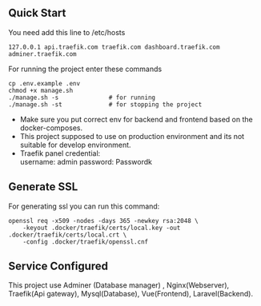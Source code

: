 ## Quick Start

You need add this line to /etc/hosts

```
127.0.0.1 api.traefik.com traefik.com dashboard.traefik.com adminer.traefik.com
```

For running the project enter these commands

```
cp .env.example .env
chmod +x manage.sh
./manage.sh -s              # for running
./manage.sh -st             # for stopping the project
```

- Make sure you put correct env for backend and frontend based on the docker-composes.
- This project supposed to use on production environment and its not suitable for develop environment.
- Traefik panel credential:  
  username: admin
  password: Passwordk

## Generate SSL

For generating ssl you can run this command:

```
openssl req -x509 -nodes -days 365 -newkey rsa:2048 \
    -keyout .docker/traefik/certs/local.key -out .docker/traefik/certs/local.crt \
    -config .docker/traefik/openssl.cnf
```

## Service Configured

This project use Adminer (Database manager) , Nginx(Webserver), Traefik(Api gateway), Mysql(Database), Vue(Frontend), Laravel(Backend).
